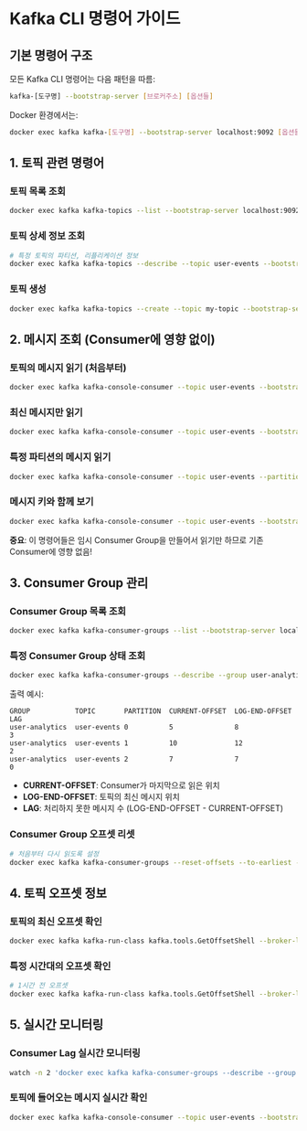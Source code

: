 # Kafka CLI 명령어 가이드

## 기본 명령어 구조

모든 Kafka CLI 명령어는 다음 패턴을 따름:
```bash
kafka-[도구명] --bootstrap-server [브로커주소] [옵션들]
```

Docker 환경에서는:
```bash
docker exec kafka kafka-[도구명] --bootstrap-server localhost:9092 [옵션들]
```

## 1. 토픽 관련 명령어

### 토픽 목록 조회
```bash
docker exec kafka kafka-topics --list --bootstrap-server localhost:9092
```

### 토픽 상세 정보 조회
```bash
# 특정 토픽의 파티션, 리플리케이션 정보
docker exec kafka kafka-topics --describe --topic user-events --bootstrap-server localhost:9092
```

### 토픽 생성
```bash
docker exec kafka kafka-topics --create --topic my-topic --bootstrap-server localhost:9092 --partitions 3 --replication-factor 1
```

## 2. 메시지 조회 (Consumer에 영향 없이)

### 토픽의 메시지 읽기 (처음부터)
```bash
docker exec kafka kafka-console-consumer --topic user-events --bootstrap-server localhost:9092 --from-beginning
```

### 최신 메시지만 읽기
```bash
docker exec kafka kafka-console-consumer --topic user-events --bootstrap-server localhost:9092
```

### 특정 파티션의 메시지 읽기
```bash
docker exec kafka kafka-console-consumer --topic user-events --partition 0 --bootstrap-server localhost:9092 --from-beginning
```

### 메시지 키와 함께 보기
```bash
docker exec kafka kafka-console-consumer --topic user-events --bootstrap-server localhost:9092 --from-beginning --property print.key=true --property key.separator=":"
```

**중요**: 이 명령어들은 임시 Consumer Group을 만들어서 읽기만 하므로 기존 Consumer에 영향 없음!

## 3. Consumer Group 관리

### Consumer Group 목록 조회
```bash
docker exec kafka kafka-consumer-groups --list --bootstrap-server localhost:9092
```

### 특정 Consumer Group 상태 조회
```bash
docker exec kafka kafka-consumer-groups --describe --group user-analytics-group --bootstrap-server localhost:9092
```

출력 예시:
```
GROUP           TOPIC       PARTITION  CURRENT-OFFSET  LOG-END-OFFSET  LAG
user-analytics  user-events 0          5               8               3
user-analytics  user-events 1          10              12              2
user-analytics  user-events 2          7               7               0
```

- **CURRENT-OFFSET**: Consumer가 마지막으로 읽은 위치
- **LOG-END-OFFSET**: 토픽의 최신 메시지 위치
- **LAG**: 처리하지 못한 메시지 수 (LOG-END-OFFSET - CURRENT-OFFSET)

### Consumer Group 오프셋 리셋
```bash
# 처음부터 다시 읽도록 설정
docker exec kafka kafka-consumer-groups --reset-offsets --to-earliest --group user-analytics-group --topic user-events --bootstrap-server localhost:9092 --execute
```

## 4. 토픽 오프셋 정보

### 토픽의 최신 오프셋 확인
```bash
docker exec kafka kafka-run-class kafka.tools.GetOffsetShell --broker-list localhost:9092 --topic user-events
```

### 특정 시간대의 오프셋 확인
```bash
# 1시간 전 오프셋
docker exec kafka kafka-run-class kafka.tools.GetOffsetShell --broker-list localhost:9092 --topic user-events --time -3600000
```

## 5. 실시간 모니터링

### Consumer Lag 실시간 모니터링
```bash
watch -n 2 'docker exec kafka kafka-consumer-groups --describe --group user-analytics-group --bootstrap-server localhost:9092'
```

### 토픽에 들어오는 메시지 실시간 확인
```bash
docker exec kafka kafka-console-consumer --topic user-events --bootstrap-server localhost:9092 --property print.timestamp=true
```